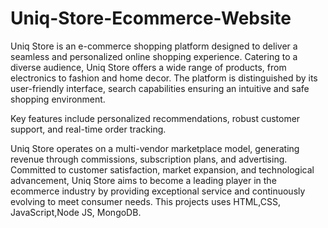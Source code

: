 # Uniq-Store-Ecommerce-Website

Uniq Store is an e-commerce shopping platform designed to deliver a seamless and personalized online shopping experience. Catering to a diverse audience, Uniq Store offers a wide range of products, from electronics to fashion and home decor. The platform is distinguished by its user-friendly interface, search capabilities ensuring an intuitive and safe shopping environment.

Key features include personalized recommendations, robust customer support, and real-time order tracking. 

Uniq Store operates on a multi-vendor marketplace model, generating revenue through commissions, subscription plans, and advertising. Committed to customer satisfaction, market expansion, and technological advancement, Uniq Store aims to become a leading player in the ecommerce industry by providing exceptional service and continuously evolving to meet consumer needs.
This projects uses HTML,CSS, JavaScript,Node JS, MongoDB.
